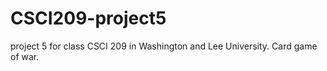# CSCI209-project5
project 5 for class CSCI 209 in Washington and Lee University. Card game of war.
